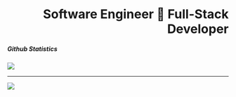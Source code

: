  <h1 align='right'>Software Engineer 🚀 Full-Stack Developer</h1>
 <h5 align='left'>Github Statistics</h5>
 <img align='left' src='https://github-readme-stats.vercel.app/api?username=simyking&theme=algolia&show_icons=true'/>
 <br/>
 <hr/>
 <img 'width='100%' src='Secreatstuff/nnetwork.gif'/>
 <!--<img src='https://github-readme-stats.vercel.app/api/top-langs/?username=simyking&layout=compact&theme=algolia'/>-->

<!--
**simyking/simyking** is a ✨ _special_ ✨ repository because its `README.md` (this file) appears on your GitHub profile.

Here are some ideas to get you started:

- 🔭 I’m currently working on ...
- 🌱 I’m currently learning ...
- 👯 I’m looking to collaborate on ...
- 🤔 I’m looking for help with ...
- 💬 Ask me about ...
- 📫 How to reach me: ...
- 😄 Pronouns: ...
- ⚡ Fun fact: ...
-->
